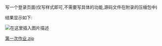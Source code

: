 
<BlogInfo id="1353" title="第一次web开发的作业" author="白日梦想猿" pv=0 read_times=0 pre_cost_time=8 category="web开发" tag_list="['js', 'html', 'css']" create_time="2021.09.14 22:05:05.439342" update_time="2022.09.05 22:27:53" />

写一个登录页面(仅写样式即可,不需要写具体的功能,源码文件在附录的压缩包中)

结果显示如下:

![在这里插入图片描述](https://img-blog.csdnimg.cn/1eae3abd1f3e4dcb97b9de400d41adce.png?x-oss-process=image/watermark,type_ZHJvaWRzYW5zZmFsbGJhY2s,shadow_50,text_Q1NETiBAbGl0dGxl5Lqu772e,size_20,color_FFFFFF,t_70,g_se,x_16)  


[第一次作业.zip](../media/file/2021/09/14/第一次作业.zip)


